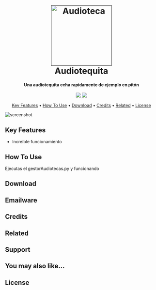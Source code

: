 
<h1 align="center">
  <br>
  <a href=""><img src="https://cdn-icons-png.flaticon.com/512/6887/6887294.png" alt="Audioteca" width="200"></a>
  <br>
  Audiotequita
  <br>
</h1>

<h4 align="center">Una audiotequita echa rapidamente de ejemplo en pitón</h4>

<p align="center">

  <a href="https://twitter.com/Fonti49">
      <img src="https://img.shields.io/badge/SayThanks.io-%E2%98%BC-1EAEDB.svg">
  </a>
  <a href="https://www.paypal.me/Fonti49">
    <img src="https://img.shields.io/badge/$-donate-ff69b4.svg?maxAge=2592000&amp;style=flat">
  </a>
</p>

<p align="center">
  <a href="#key-features">Key Features</a> •
  <a href="#how-to-use">How To Use</a> •
  <a href="#download">Download</a> •
  <a href="#credits">Credits</a> •
  <a href="#related">Related</a> •
  <a href="#license">License</a>
</p>

![screenshot](https://media.tenor.com/gTg8ZSZMR6YAAAAC/scaler-create-impact.gif)

## Key Features

* Increible funcionamiento


## How To Use

Ejecutas el gestorAudiotecas.py y funcionando



## Download



## Emailware


## Credits



## Related



## Support

## You may also like...



## License


